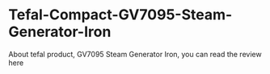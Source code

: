 # Tefal-Compact-GV7095-Steam-Generator-Iron
About tefal product, GV7095 Steam Generator Iron, you can read the review here

